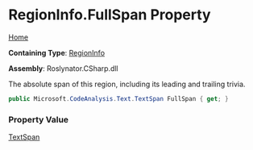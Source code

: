 # RegionInfo\.FullSpan Property

[Home](../../../../../README.md)

**Containing Type**: [RegionInfo](../README.md)

**Assembly**: Roslynator\.CSharp\.dll

  
The absolute span of this region, including its leading and trailing trivia\.

```csharp
public Microsoft.CodeAnalysis.Text.TextSpan FullSpan { get; }
```

### Property Value

[TextSpan](https://docs.microsoft.com/en-us/dotnet/api/microsoft.codeanalysis.text.textspan)

